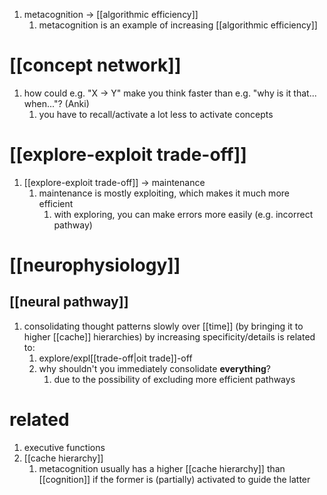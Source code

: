 1. metacognition → [[algorithmic efficiency]]
	1. metacognition is an example of increasing [[algorithmic efficiency]]

# [[concept network]]
1. how could e.g. "X → Y" make you think faster than e.g. "why is it that... when..."? (Anki)
	1. you have to recall/activate a lot less to activate concepts

# [[explore-exploit trade-off]]
1. [[explore-exploit trade-off]] → maintenance
	1. maintenance is mostly exploiting, which makes it much more efficient
		1. with exploring, you can make errors more easily (e.g. incorrect pathway)

# [[neurophysiology]]
## [[neural pathway]]
1. consolidating thought patterns slowly over [[time]] (by bringing it to higher [[cache]] hierarchies) by increasing specificity/details is related to:
	1. explore/expl[[trade-off|oit trade]]-off
	2. why shouldn't you immediately consolidate **everything**?
		1. due to the possibility of excluding more efficient pathways

# related
1. executive functions
2. [[cache hierarchy]]
	1. metacognition usually has a higher [[cache hierarchy]] than [[cognition]] if the former is (partially) activated to guide the latter